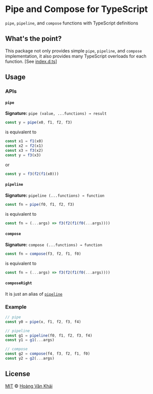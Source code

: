 # Pipe and Compose for TypeScript

`pipe`, `pipeline`, and `compose` functions with TypeScript definitions

## What's the point?

This package not only provides simple `pipe`, `pipeline`, and `compose` implementation, it also provides many TypeScript overloads for each function. [See [index.d.ts](https://cdn.jsdelivr.net/npm/ts-pipe-compose@0.1.1/lib/index.d.ts)]

## Usage

### APIs

#### `pipe`

**Signature:** `pipe (value, ...functions) → result`

```javascript
const y = pipe(x0, f1, f2, f3)
```

is equivalent to

```javascript
const x1 = f1(x0)
const x2 = f2(x1)
const x3 = f3(x2)
const y = f3(x3)
```

or

```javascript
const y = f3(f2(f1(x0)))
```

#### `pipeline`

**Signature:** `pipeline (...functions) → function`

```javascript
const fn = pipe(f0, f1, f2, f3)
```

is equivalent to

```javascript
const fn = (...args) => f3(f2(f1(f0(...args))))
```

#### `compose`

**Signature:** `compose (...functions) → function`

```javascript
const fn = compose(f3, f2, f1, f0)
```

is equivalent to

```javascript
const fn = (...args) => f3(f2(f1(f0(...args))))
```

#### `composeRight`

It is just an alias of [`pipeline`](#pipeline)

### Example

```javascript
// pipe
const y0 = pipe(x, f1, f2, f3, f4)

// pipeline
const g1 = pipeline(f0, f1, f2, f3, f4)
const y1 = g1(...args)

// compose
const g2 = compose(f4, f3, f2, f1, f0)
const y2 = g2(...args)
```

## License

[MIT](https://git.io/fjbqB) © [Hoàng Văn Khải](hvksmr1996@gmail.com)
